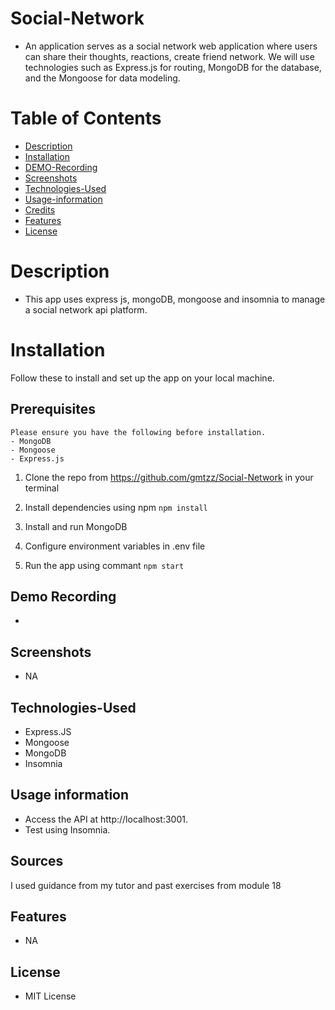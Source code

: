 # Social-Network
* An application serves as a social network web application where users can share their thoughts, reactions, create friend network. We will use technologies such as Express.js for routing, MongoDB for the database, and the Mongoose for data modeling. 
# Table of Contents
* [Description](#Description)
* [Installation](#Installation)
* [DEMO-Recording](#DEMO-Recording)
* [Screenshots](#Screenshots)
* [Technologies-Used](#Technologies-used)
* [Usage-information](#Usage-information)
* [Credits](#Credits)
* [Features](#Features)
* [License](#License)
# Description 
* This app uses express js, mongoDB, mongoose and insomnia to manage a social network api platform.  

# Installation
Follow these to install and set up the app on your local machine.
## Prerequisites
    Please ensure you have the following before installation. 
    - MongoDB
    - Mongoose
    - Express.js
1. Clone the repo from https://github.com/gmtzz/Social-Network in your terminal
 
2. Install dependencies using npm `npm install`

3. Install and run MongoDB

4. Configure environment variables in .env file 

5. Run the app using commant `npm start`

## Demo Recording
* 
## Screenshots
 * NA
## Technologies-Used
* Express.JS
* Mongoose
* MongoDB
* Insomnia

## Usage information
* Access the API at http://localhost:3001.
* Test using  Insomnia. 
## Sources
I used guidance from my tutor and past exercises from module 18
## Features
*   NA
## License
* MIT License